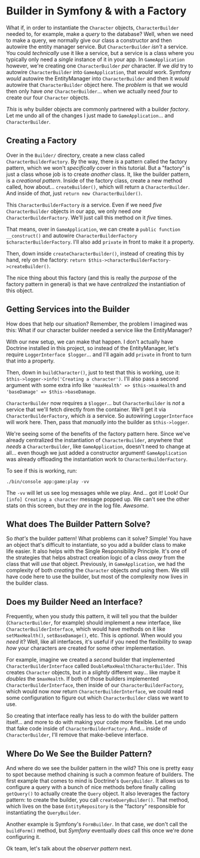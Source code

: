 # Builder in Symfony & with a Factory

What if, in order to instantiate the `Character` objects, `CharacterBuilder` needed
to, for example, make a *query* to the database? Well, when we need to make a query,
we normally give our class a constructor and then autowire the entity manager
service. But `CharacterBuilder` *isn't* a service. You could *technically* use it
like a service, but a service is a class where you typically only need a *single*
instance of it in your app. In `GameApplication` however, we're creating one
`CharacterBuilder` *per* character. If we *did* try to autowire `CharacterBuilder`
into `GameApplication`, that *would* work. Symfony *would* autowire the EntityManager
into `CharacterBuilder` and then it *would* autowire that `CharacterBuilder` object
here. The *problem* is that we would then only have *one* `CharacterBuilder`...
when we actually need *four* to create our four `Character` objects.

*This* is why builder objects are commonly partnered with a builder *factory*. Let
me undo all of the changes I just made to `GameApplication`... and `CharacterBuilder`.

## Creating a Factory

Over in the `Builder/` directory, create a new class called `CharacterBuilderFactory`.
By the way, there *is* a pattern called the factory pattern, which we won't
*specifically* cover in this tutorial. But a "factory" is just a class whose job
is to create *another* class. It, like the builder pattern, is a *creational pattern*.
Inside of the factory class, create a new method called, how about...
`createBuilder()`, which will return a `CharacterBuilder`. And inside of *that*,
just `return new CharacterBuilder()`.

This `CharacterBuilderFactory` *is* a service. Even if we need *five*
`CharacterBuilder` objects in our app, we only need *one* `CharacterBuilderFactory`.
We'll just call this method on it *five* times.

That means, over in `GameApplication`, we can create a `public function __construct()`
and autowire `CharacterBuilderFactory $characterBuilderFactory`. I'll also add
`private` in front to make it a property.

Then, down inside `createCharacterBuilder()`, instead of creating this by
hand, rely on the factory: `return $this->characterBuilderFactory->createBuilder()`.

The nice thing about this factory (and this is really the *purpose* of the factory
pattern in general) is that we have *centralized* the instantiation of this object.

## Getting Services into the Builder

How does that help our situation? Remember, the problem I imagined was this:
What if our character builder needed a service like the EntityManager?

With our new setup, we can make that happen. I don't actually have Doctrine installed
in this project, so instead of the EntityManager, let's require
`LoggerInterface $logger`... and I'll again add `private` in front to turn that into
a property.

Then, down in `buildCharacter()`, just to test that this is working, use it:
`$this->logger->info('Creating a character')`. I'll also pass a second argument
with some extra info like `'maxHealth' => $this->maxHealth` and
`'baseDamage' => $this->baseDamage`.

`CharacterBuilder` now requires a `$logger`... but `CharacterBuilder` is *not* a
service that we'll fetch directly from the container. We'll get it via
`CharacterBuilderFactory`, which *is* a service. So autowiring `LoggerInterface`
will work here. Then, pass that *manually* into the builder as `$this->logger`.

We're seeing some of the benefits of the factory pattern here. Since we've already
centralized the instantiation of `CharacterBuilder`, anywhere that *needs* a
`CharacterBuilder`, like `GameApplication`, doesn't need to change at all... even
though we just added a constructor argument! `GameApplication` was already
offloading the instantiation work to `CharacterBuilderFactory`.

To see if this is working, run:

```terminal
./bin/console app:game:play -vv
```

The `-vv` will let us see log messages while we play. And... got it! Look! Our
`[info] Creating a character` message popped up. We can't see the other stats
on this screen, but they *are* in the log file. *Awesome*.

## What does The Builder Pattern Solve?

So *that's* the builder pattern! What problems can it solve? Simple! You have an
object that's difficult to instantiate, so you add a builder class to make life
easier. It also helps with the Single Responsibility Principle. It's one of the
strategies that helps abstract creation logic of a class *away* from the class that
will *use* that object. Previously, in `GameApplication`, we had the complexity
of both *creating* the `Character` objects *and* using them. We still have code
here to use the builder, but most of the complexity now lives in the builder class.

## Does my Builder Need an Interface?

Frequently, when you study this pattern, it will tell you that the builder
(`CharacterBuilder`, for example) should implement a new interface, like
`CharacterBuilderInterface`, which would have methods on it like `setMaxHealth()`,
`setBaseDamage()`, etc. This is *optional*. When would you *need* it? Well, like
all interfaces, it's useful if you need the flexibility to swap *how* your characters
are created for some other implementation.

For example, imagine we created a *second* builder that implemented
`CharacterBuilderInterface` called `DoubleMaxHealthCharacterBuilder`. This creates
`Character` objects, but in a *slightly* different way... like maybe it *doubles*
the `$maxHealth`. If both of those builders implemented
`CharacterBuilderInterface`, then inside of our `CharacterBuilderFactory`, which
would now *now* return `CharacterBuilderInterface`, we could read some configuration
to figure out which `CharacterBuilder` class we want to use.

So creating that interface really has less to do with the builder pattern itself...
and more to do with making your code more flexible. Let me undo that fake code inside
of `CharacterBuilderFactory`. And... inside of `CharacterBuilder`, I'll remove that
make-believe interface.

## Where Do We See the Builder Pattern?

And where do we see the builder pattern in the wild? This one is pretty easy to spot
because method chaining is such a common feature of builders. The first example
that comes to mind is Doctrine's `QueryBuilder`. It allows us to configure a query
with a bunch of nice methods before finally calling `getQuery()` to actually create
the `Query` object. It also leverages the factory pattern: to create the builder,
you call `createQueryBuilder()`. That method, which lives on the base
`EntityRepository` is the "factory" responsible for instantiating the `QueryBuilder`.

Another example is Symfony's `FormBuilder`. In that case, *we* don't call the
`buildForm()` method, but *Symfony* eventually *does* call this once we're done
configuring it.

Ok team, let's talk about the *observer pattern* next.
